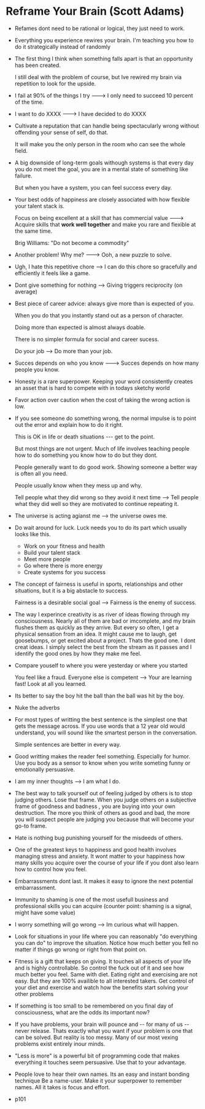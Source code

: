 # Reframe Your Brain (Scott Adams)

- Refames dont need to be rational or logical, they just need to work.

- Everything you experience rewires your brain. I'm teaching you how to do it strategically instead of randomly

- The first thing I think when something falls apart is that an opportunity has been created.

  I still deal with the problem of course, but Ive rewired my brain via repetition to look for the upside.

- I fail at 90% of the things I try ---> I only need to succeed 10 percent of the time.

- I want to do XXXX ---> I have decided to do XXXX

- Cultivate a reputation that can handle being spectacularly wrong without offending your sense of self, do that.

  It will make you the only person in the room who can see the whole field.

- A big downside of long-term goals withough systems is that every day you do not meet the goal, you are in a mental state of something like failure.

  But when you have a system, you can feel success every day.


- Your best odds of happiness are closely associated with how flexible your talent stack is.

  Focus on being excellent at a skill that has commercial value ---> Acquire skills that __work well together__ and make you rare and flexible at the same time.

  Brig Williams: "Do not become a commodity"

- Another problem! Why me? ---> Ooh, a new puzzle to solve.

- Ugh, I hate this repetitive chore --> I can do this chore so gracefully and efficiently it feels like a game.

- Dont give something for nothing --> Giving triggers reciprocity (on average)

- Best piece of career advice: always give more than is expected of you.

  When you do that you instantly stand out as a person of character.

  Doing more than expected is almost always doable.

  There is no simpler formula for social and career sucess.

  Do your job --> Do more than your job.

- Succes depends on who you know ---> Succes depends on how many people you know.

- Honesty is a rare superpower.  Keeping your word consistently creates an asset that is hard to compete with in todays sketchy world

- Favor action over caution when the cost of taking the wrong action is low.

- If you see someone do something wrong, the normal impulse is to point out the error and explain how to do it right.

  This is OK in life or death situations --- get to the point.

  But most things are not urgent. Much of life involves teaching people how to do something you know how to do but they dont.

  People generally want to do good work. Showing someone a better way is often all you need.

  People usually know when they mess up and why.

  Tell people what they did wrong so they avoid it next time --> Tell people what they did well so they are motivated to continue repeating it.

- The universe is acting agianst me --> the universe owes me.

- Do wait around for luck. Luck needs you to do its part which usually looks like this.
  - Work on your fitness and health
  - Build your talent stack
  - Meet more people
  - Go where there is more energy
  - Create systems for you success

- The concept of fairness is useful in sports, relationships and other situations, but it is a big abstacle to success.

  Fairness is a desirable social goal  --> Fairness is the enemy of success.

- The way I experince creativity is as river of ideas flowing through my consciousness. Nearly all of them are bad or imcomplete, and my brain
  flushes them as quickly as they arrive. But every so often, I get a physical sensation from an idea. It might cause me to laugh, get goosebumps,
  or get excited about a project. Thats the good one. I dont creat ideas. I simply select the best from the stream as it passes and I identify the good ones
  by how they make me feel.

- Compare youself to where you were yesterday or where you started

  You feel like a fraud. Everyone else is competent --> Your are learning fast! Look at all you learned.

- Its better to say the boy hit the ball than the ball was hit by the boy.

- Nuke the adverbs

- For most types of writting  the best sentence is the simplest one that gets the message across.
  If you use words that a 12 year old would understand, you will sound like the smartest person in the conversation.

  Simple sentences are better in every way.

- Good writting makes the reader feel something. Especially for humor. Use you body as a sensor  to know when you write someting funny or emotionally persuasive.

- I am my inner thoughts --> I am what I do.

- The best way to talk yourself out of feeling judged by others is to stop judging others. Lose that frame.
  When you judge others on a subjective frame of goodness and badness , you are buying into your own destruction.
  The more you think of others as good and bad, the more you will suspect people are judging you because that will become your go-to frame.

- Hate is nothing bug punishing yourself for the misdeeds of others.

- One of the greatest keys to happiness and good health involves managing stress and anxiety.
  It wont matter to your happiness how many skills you acquire over the course of your life if you dont also learn how to control how you feel.

- Embarrassments dont last. It makes it easy to ignore the next potential embarrassment.

- Immunity to shaming is one of the most usefull business and professional skills you can acquire
   (counter point: shaming is a signal, might have some value)

- I worry something will go wrong --> Im curious what will happen.

- Look for situations in your life where you can reasonably "do everything you can do" to improve the situation.
  Notice how much better you fell no matter if things go wrong or right from that point on.

- Fitness is a gift that keeps on giving. It touches all aspects of your life and is highly controllable.
  So control the fuck out of it and see how much better you feel. Same with diet.
  Eating right and exercising are not easy. But they are 100% availible to all interested takers.
  Get control of your diet and exercise and watch how the benefits start solving your other problems

- If something is too small to be remembered on you final day of consciousness, what are the odds its important now?

- If you have problems, your brain will pounce and -- for many of us -- never release.
  Thats exactly what you want if your problem is one that can be solved.
  But reality is too messy. Many of our most vexing problems exist entirely inour minds.

- "Less is more" is a powerful bit of programming code that makes everything it touches seem persuasive.
  Use that to your advantage.

- People love to hear their own names. Its an easy and instant bonding technique Be a name-user.
  Make it your superpower to remember names. All it takes is focus and effort.

- p101



